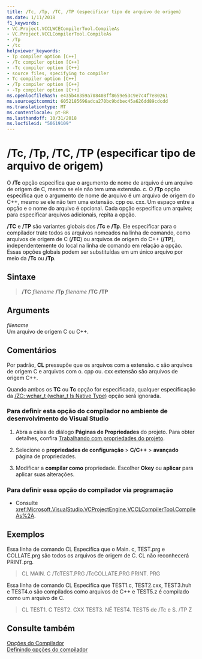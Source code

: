 ```yaml
---
title: /Tc, /Tp, /TC, /TP (especificar tipo de arquivo de origem)
ms.date: 1/11/2018
f1_keywords:
- VC.Project.VCCLWCECompilerTool.CompileAs
- VC.Project.VCCLCompilerTool.CompileAs
- /Tp
- /tc
helpviewer_keywords:
- Tp compiler option [C++]
- /Tc compiler option [C++]
- -Tc compiler option [C++]
- source files, specifying to compiler
- Tc compiler option [C++]
- /Tp compiler option [C++]
- -Tp compiler option [C++]
ms.openlocfilehash: e435b48359a708408ff8659e53c9e7c4f7e80261
ms.sourcegitcommit: 6052185696adca270bc9bdbec45a626dd89cdcdd
ms.translationtype: MT
ms.contentlocale: pt-BR
ms.lasthandoff: 10/31/2018
ms.locfileid: "50619109"
---
```

# <a name="tc-tp-tc-tp-specify-source-file-type"></a>/Tc, /Tp, /TC, /TP (especificar tipo de arquivo de origem)

O **/Tc** opção especifica que o argumento de nome de arquivo é um arquivo de origem de C, mesmo se ele não tem uma extensão. c. O **/Tp** opção especifica que o argumento de nome de arquivo é um arquivo de origem do C++, mesmo se ele não tem uma extensão. cpp ou. cxx. Um espaço entre a opção e o nome do arquivo é opcional. Cada opção especifica um arquivo; para especificar arquivos adicionais, repita a opção.

**/TC** e **/TP** são variantes globais dos **/Tc** e **/Tp**. Ele especificar para o compilador trate todos os arquivos nomeados na linha de comando, como arquivos de origem de C (**/TC**) ou arquivos de origem do C++ (**/TP**), independentemente do local na linha de comando em relação a opção. Essas opções globais podem ser substituídas em um único arquivo por meio da **/Tc** ou **/Tp**.

## <a name="syntax"></a>Sintaxe

> **/TC** _filename_
>  **/Tp** _filename_
>  **/TC** 
>  **/TP**

## <a name="arguments"></a>Arguments

*filename*<br/>
Um arquivo de origem C ou C++.

## <a name="remarks"></a>Comentários

Por padrão, **CL** pressupõe que os arquivos com a extensão. c são arquivos de origem C e arquivos com o. cpp ou. cxx extensão são arquivos de origem C++.

Quando ambos os **TC** ou **Tc** opção for especificada, qualquer especificação da [/ZC: wchar_t (wchar_t Is Native Type)](../../build/reference/zc-wchar-t-wchar-t-is-native-type.md) opção será ignorada.

### <a name="to-set-this-compiler-option-in-the-visual-studio-development-environment"></a>Para definir esta opção do compilador no ambiente de desenvolvimento do Visual Studio

1. Abra a caixa de diálogo **Páginas de Propriedades** do projeto. Para obter detalhes, confira [Trabalhando com propriedades do projeto](../../ide/working-with-project-properties.md).

1. Selecione o **propriedades de configuração** > **C/C++** > **avançado** página de propriedades.

1. Modificar a **compilar como** propriedade. Escolher **Okey** ou **aplicar** para aplicar suas alterações.

### <a name="to-set-this-compiler-option-programmatically"></a>Para definir essa opção do compilador via programação

- Consulte <xref:Microsoft.VisualStudio.VCProjectEngine.VCCLCompilerTool.CompileAs%2A>.

## <a name="examples"></a>Exemplos

Essa linha de comando CL Especifica que o Main. c, TEST.prg e COLLATE.prg são todos os arquivos de origem de C. CL não reconhecerá PRINT.prg.

> CL MAIN. C /TcTEST.PRG /TcCOLLATE.PRG PRINT. PRG

Essa linha de comando CL Especifica que TEST1.c, TEST2.cxx, TEST3.huh e TEST4.o são compilados como arquivos de C++ e TEST5.z é compilado como um arquivo de C.

> CL TEST1. C TEST2. CXX TEST3. NÉ TEST4. TEST5 de /Tc e S. /TP Z

## <a name="see-also"></a>Consulte também

[Opções do Compilador](../../build/reference/compiler-options.md)<br/>
[Definindo opções do compilador](../../build/reference/setting-compiler-options.md)
